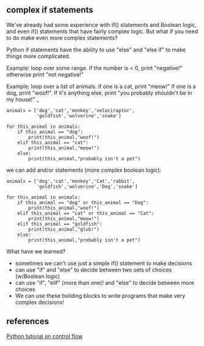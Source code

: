 ## complex if statements

We've already had some experience with if() statements and Boolean logic, and even if() statements that have fairly complex logic.  But what if you need to do make even more complex statements?

Python if statements have the ability to use "else" and "else if" to make things more complicated.

Example:  loop over some range.  if the number is < 0, print "negative!" otherwise print "not negative!"


Example:  loop over a list of animals.  if one is a cat, print "meow!"  If one is a dog, print "woof!".  If it's anything else, print "you probably shouldn't be in my house!"
_
```
animals = ['dog','cat','monkey','velociraptor',
           'goldfish','wolverine','snake']

for this_animal in animals:
    if this_animal == "dog":
        print(this_animal,"woof!")
    elif this_animal == "cat":
        print(this_animal,"meow!")
    else:
        print(this_animal,"probably isn't a pet")
```
    

we can add and/or statements (more complex boolean logic):

```
animals = ['dog','cat','monkey','Cat','rabbit',
           'goldfish','wolverine','Dog','snake']

for this_animal in animals:
    if this_animal == "dog" or this_animal == "Dog":
        print(this_animal,"woof!")
    elif this_animal == "cat" or this_animal == "Cat":
        print(this_animal,"meow!")
    elif this_animal == "goldfish":
        print(this_animal,"glub!")
    else:
        print(this_animal,"probably isn't a pet")
```  

What have we learned?

* sometimes we can't use just a simple if() statement to make decisions
* can use "if" and "else" to decide between two sets of choices (w/Boolean logic)
* can use "if", "elif" (more than one)! and "else" to decide between more choices
* We can use these building blocks to write programs that make very complex decisions!


## references

[Python tutorial on control flow](https://docs.python.org/3/tutorial/controlflow.html)